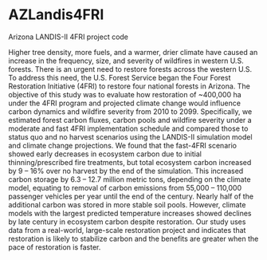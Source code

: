 # AZLandis4FRI
Arizona LANDIS-II 4FRI project code

Higher tree density, more fuels, and a warmer, drier climate have caused an increase in the frequency, size, and severity of wildfires in western U.S. forests. There is an urgent need to restore forests across the western U.S. To address this need, the U.S. Forest Service began the Four Forest Restoration Initiative (4FRI) to restore four national forests in Arizona. The objective of this study was to evaluate how restoration of ~400,000 ha under the 4FRI program and projected climate change would influence carbon dynamics and wildfire severity from 2010 to 2099. Specifically, we estimated forest carbon fluxes, carbon pools and wildfire severity under a moderate and fast 4FRI implementation schedule and compared those to status quo and no harvest scenarios using the LANDIS-II simulation model and climate change projections. We found that the fast-4FRI scenario showed early decreases in ecosystem carbon due to initial thinning/prescribed fire treatments, but total ecosystem carbon increased by 9 – 16% over no harvest by the end of the simulation. This increased carbon storage by 6.3 – 12.7 million metric tons, depending on the climate model, equating to removal of carbon emissions from 55,000 – 110,000 passenger vehicles per year until the end of the century. Nearly half of the additional carbon was stored in more stable soil pools. However, climate models with the largest predicted temperature increases showed declines by late century in ecosystem carbon despite restoration. Our study uses data from a real-world, large-scale restoration project and indicates that restoration is likely to stabilize carbon and the benefits are greater when the pace of restoration is faster. 
